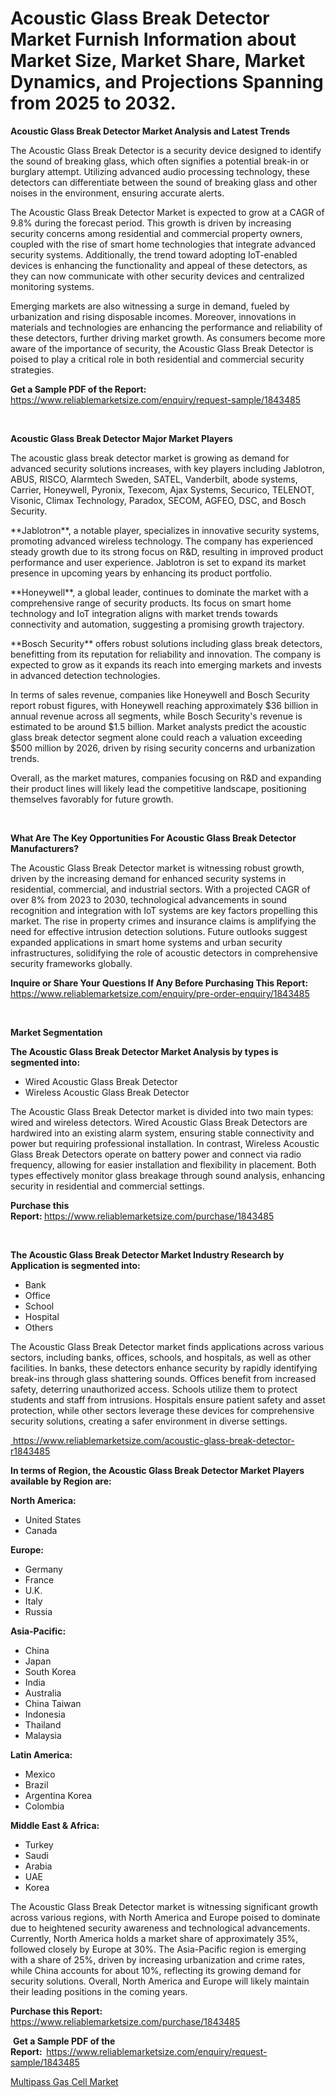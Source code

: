 <p><h1>Acoustic Glass Break Detector Market Furnish Information about Market Size, Market Share, Market Dynamics, and Projections Spanning from 2025 to 2032.</h1></p><p><strong>Acoustic Glass Break Detector Market Analysis and Latest Trends</strong></p>
<p><p>The Acoustic Glass Break Detector is a security device designed to identify the sound of breaking glass, which often signifies a potential break-in or burglary attempt. Utilizing advanced audio processing technology, these detectors can differentiate between the sound of breaking glass and other noises in the environment, ensuring accurate alerts.</p><p>The Acoustic Glass Break Detector Market is expected to grow at a CAGR of 9.8% during the forecast period. This growth is driven by increasing security concerns among residential and commercial property owners, coupled with the rise of smart home technologies that integrate advanced security systems. Additionally, the trend toward adopting IoT-enabled devices is enhancing the functionality and appeal of these detectors, as they can now communicate with other security devices and centralized monitoring systems.</p><p>Emerging markets are also witnessing a surge in demand, fueled by urbanization and rising disposable incomes. Moreover, innovations in materials and technologies are enhancing the performance and reliability of these detectors, further driving market growth. As consumers become more aware of the importance of security, the Acoustic Glass Break Detector is poised to play a critical role in both residential and commercial security strategies.</p></p>
<p><strong>Get a Sample PDF of the Report:&nbsp;</strong> <a href="https://www.reliablemarketsize.com/enquiry/request-sample/1843485?utm_campaign=2319&utm_medium=2&utm_source=Github&utm_content=ia&utm_term=11022025&utm_id=acoustic-glass-break-detector">https://www.reliablemarketsize.com/enquiry/request-sample/1843485</a></p>
<p>&nbsp;</p>
<p><strong>Acoustic Glass Break Detector Major Market Players</strong></p>
<p><p>The acoustic glass break detector market is growing as demand for advanced security solutions increases, with key players including Jablotron, ABUS, RISCO, Alarmtech Sweden, SATEL, Vanderbilt, abode systems, Carrier, Honeywell, Pyronix, Texecom, Ajax Systems, Securico, TELENOT, Visonic, Climax Technology, Paradox, SECOM, AGFEO, DSC, and Bosch Security.</p><p>**Jablotron**, a notable player, specializes in innovative security systems, promoting advanced wireless technology. The company has experienced steady growth due to its strong focus on R&D, resulting in improved product performance and user experience. Jablotron is set to expand its market presence in upcoming years by enhancing its product portfolio.</p><p>**Honeywell**, a global leader, continues to dominate the market with a comprehensive range of security products. Its focus on smart home technology and IoT integration aligns with market trends towards connectivity and automation, suggesting a promising growth trajectory.</p><p>**Bosch Security** offers robust solutions including glass break detectors, benefitting from its reputation for reliability and innovation. The company is expected to grow as it expands its reach into emerging markets and invests in advanced detection technologies.</p><p>In terms of sales revenue, companies like Honeywell and Bosch Security report robust figures, with Honeywell reaching approximately $36 billion in annual revenue across all segments, while Bosch Security's revenue is estimated to be around $1.5 billion. Market analysts predict the acoustic glass break detector segment alone could reach a valuation exceeding $500 million by 2026, driven by rising security concerns and urbanization trends.</p><p>Overall, as the market matures, companies focusing on R&D and expanding their product lines will likely lead the competitive landscape, positioning themselves favorably for future growth.</p></p>
<p>&nbsp;</p>
<p><strong>What Are The Key Opportunities For Acoustic Glass Break Detector Manufacturers?</strong></p>
<p><p>The Acoustic Glass Break Detector market is witnessing robust growth, driven by the increasing demand for enhanced security systems in residential, commercial, and industrial sectors. With a projected CAGR of over 8% from 2023 to 2030, technological advancements in sound recognition and integration with IoT systems are key factors propelling this market. The rise in property crimes and insurance claims is amplifying the need for effective intrusion detection solutions. Future outlooks suggest expanded applications in smart home systems and urban security infrastructures, solidifying the role of acoustic detectors in comprehensive security frameworks globally.</p></p>
<p><strong>Inquire or Share Your Questions If Any Before Purchasing This Report:</strong> <a href="https://www.reliablemarketsize.com/enquiry/pre-order-enquiry/1843485?utm_campaign=2319&utm_medium=2&utm_source=Github&utm_content=ia&utm_term=11022025&utm_id=acoustic-glass-break-detector">https://www.reliablemarketsize.com/enquiry/pre-order-enquiry/1843485</a></p>
<p>&nbsp;</p>
<p><strong>Market Segmentation</strong></p>
<p><strong>The Acoustic Glass Break Detector Market Analysis by types is segmented into:</strong></p>
<p><ul><li>Wired Acoustic Glass Break Detector</li><li>Wireless Acoustic Glass Break Detector</li></ul></p>
<p><p>The Acoustic Glass Break Detector market is divided into two main types: wired and wireless detectors. Wired Acoustic Glass Break Detectors are hardwired into an existing alarm system, ensuring stable connectivity and power but requiring professional installation. In contrast, Wireless Acoustic Glass Break Detectors operate on battery power and connect via radio frequency, allowing for easier installation and flexibility in placement. Both types effectively monitor glass breakage through sound analysis, enhancing security in residential and commercial settings.</p></p>
<p><strong>Purchase this Report:&nbsp;</strong><a href="https://www.reliablemarketsize.com/purchase/1843485?utm_campaign=2319&utm_medium=2&utm_source=Github&utm_content=ia&utm_term=11022025&utm_id=acoustic-glass-break-detector">https://www.reliablemarketsize.com/purchase/1843485</a></p>
<p>&nbsp;</p>
<p><strong>The Acoustic Glass Break Detector Market Industry Research by Application is segmented into:</strong></p>
<p><ul><li>Bank</li><li>Office</li><li>School</li><li>Hospital</li><li>Others</li></ul></p>
<p><p>The Acoustic Glass Break Detector market finds applications across various sectors, including banks, offices, schools, and hospitals, as well as other facilities. In banks, these detectors enhance security by rapidly identifying break-ins through glass shattering sounds. Offices benefit from increased safety, deterring unauthorized access. Schools utilize them to protect students and staff from intrusions. Hospitals ensure patient safety and asset protection, while other sectors leverage these devices for comprehensive security solutions, creating a safer environment in diverse settings.</p></p>
<p><a href="https://www.reliablemarketsize.com/acoustic-glass-break-detector-r1843485?utm_campaign=2319&utm_medium=2&utm_source=Github&utm_content=ia&utm_term=11022025&utm_id=acoustic-glass-break-detector">&nbsp;https://www.reliablemarketsize.com/acoustic-glass-break-detector-r1843485</a></p>
<p><strong>In terms of Region, the Acoustic Glass Break Detector Market Players available by Region are:</strong></p>
<p>
    <p> <strong> North America: </strong>
        <ul>
            <li>United States</li>
            <li>Canada</li>
        </ul>
        </p> 
    <p> <strong> Europe: </strong>
        <ul>
            <li>Germany</li>
            <li>France</li>
            <li>U.K.</li>
            <li>Italy</li>
            <li>Russia</li>
        </ul>
        </p> 
    <p> <strong> Asia-Pacific: </strong>
        <ul>
            <li>China</li>
            <li>Japan</li>
            <li>South Korea</li>
            <li>India</li>
            <li>Australia</li>
            <li>China Taiwan</li>
            <li>Indonesia</li>
            <li>Thailand</li>
            <li>Malaysia</li>
        </ul>
        </p> 
    <p> <strong> Latin America: </strong>
        <ul>
            <li>Mexico</li>
            <li>Brazil</li>
            <li>Argentina Korea</li>
            <li>Colombia</li>
        </ul>
        </p> 
    <p> <strong> Middle East & Africa: </strong>
        <ul>
            <li>Turkey</li>
            <li>Saudi</li>
            <li>Arabia</li>
            <li>UAE</li>
            <li>Korea</li>
        </ul>
    </p>
    </p>
<p><p>The Acoustic Glass Break Detector market is witnessing significant growth across various regions, with North America and Europe poised to dominate due to heightened security awareness and technological advancements. Currently, North America holds a market share of approximately 35%, followed closely by Europe at 30%. The Asia-Pacific region is emerging with a share of 25%, driven by increasing urbanization and crime rates, while China accounts for about 10%, reflecting its growing demand for security solutions. Overall, North America and Europe will likely maintain their leading positions in the coming years.</p></p>
<p><strong>Purchase this Report: </strong><a href="https://www.reliablemarketsize.com/purchase/1843485?utm_campaign=2319&utm_medium=2&utm_source=Github&utm_content=ia&utm_term=11022025&utm_id=acoustic-glass-break-detector">https://www.reliablemarketsize.com/purchase/1843485</a></p>
<p>&nbsp;<strong>Get a Sample PDF of the Report:&nbsp;&nbsp;</strong><a href="https://www.reliablemarketsize.com/enquiry/request-sample/1843485?utm_campaign=2319&utm_medium=2&utm_source=Github&utm_content=ia&utm_term=11022025&utm_id=acoustic-glass-break-detector">https://www.reliablemarketsize.com/enquiry/request-sample/1843485</a></p>
<p><strong></strong></p>
<p><p><a href="https://github.com/oslieselotte2192/Market-Research-Report-List-1/blob/main/multipass-gas-cell-market.md?utm_campaign=2319&utm_medium=2&utm_source=Github&utm_content=ia&utm_term=11022025&utm_id=acoustic-glass-break-detector">Multipass Gas Cell Market</a></p></p>